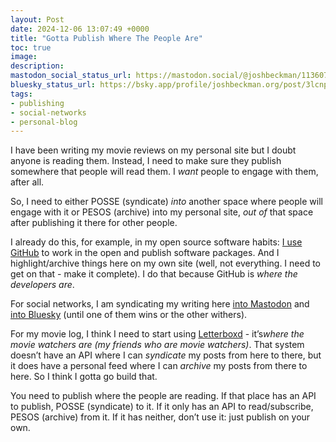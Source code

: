 ```yaml
---
layout: Post
date: 2024-12-06 13:07:49 +0000
title: "Gotta Publish Where The People Are"
toc: true
image: 
description: 
mastodon_social_status_url: https://mastodon.social/@joshbeckman/113607082872401963
bluesky_status_url: https://bsky.app/profile/joshbeckman.org/post/3lcnps2vrrg2h
tags:
- publishing
- social-networks
- personal-blog
---
```


I have been writing my movie reviews on my personal site but I doubt anyone is reading them\. Instead, I need to make sure they publish somewhere that people will read them\. I *want* people to engage with them, after all\.

So, I need to either POSSE \(syndicate\) *into* another space where people will engage with it or PESOS \(archive\) into my personal site, *out of* that space after publishing it there for other people\.

I already do this, for example, in my open source software habits: [I use GitHub](https://github.com/joshbeckman) to work in the open and publish software packages\. And I highlight/archive things here on my own site \(well, not everything\. I need to get on that \- make it complete\)\. I do that because GitHub is ​*where the developers are*​\.

For social networks, I am syndicating my writing here [into Mastodon](https://www.joshbeckman.org/blog/how-to-crosspost-to-mastodon-with-jekyll) and [into Bluesky](https://www.joshbeckman.org/blog/crossposting-to-bluesky-from-jekyll) \(until one of them wins or the other withers\)\.

For my movie log, I think I need to start using [Letterboxd](https://letterboxd.com/joshbeckman/) \- it’s ​*where the movie watchers are \(my friends who are movie watchers\)*​\. That system doesn’t have an API where I can *syndicate* my posts from here to there, but it does have a personal feed where I can *archive* my posts from there to here\. So I think I gotta go build that\.

You need to publish where the people are reading\. If that place has an API to publish, POSSE \(syndicate\) to it\. If it only has an API to read/subscribe, PESOS \(archive\) from it\. If it has neither, don’t use it: just publish on your own\.
